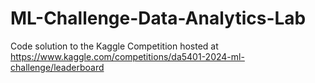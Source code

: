# ML-Challenge-Data-Analytics-Lab
Code solution to the Kaggle Competition hosted at https://www.kaggle.com/competitions/da5401-2024-ml-challenge/leaderboard
